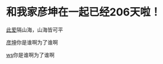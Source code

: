 <!DOCTYPE html>
<html lang="en">
<head>
    <meta charset="UTF-8">
    <title>梦幻南泉——遇见Mr.right</title>
</head>
<body>
<h1>和我家彦坤在一起已经206天啦！</h1>
<p><a href="/代码1.doc">此爱</a>隔山海，山海皆可平</p>
<p><a href="/2.jpg">彦坤</a>你是谁啊为了谁啊</p>
<p><a href="https://hao.360.com/?360safe">ws</a>你是谁啊为了谁啊</p>
</body>
</html>

